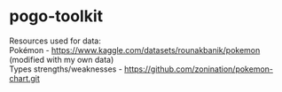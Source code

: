 # pogo-toolkit

Resources used for data: <br>
Pokémon - https://www.kaggle.com/datasets/rounakbanik/pokemon (modified with my own data) <br>
Types strengths/weaknesses - https://github.com/zonination/pokemon-chart.git

